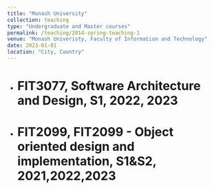 ```yaml
---
title: "Monash University"
collection: teaching
type: "Undergraduate and Master courses"
permalink: /teaching/2014-spring-teaching-1
venue: "Monash Univeristy, Faculty of Information and Technology"
date: 2023-01-01
location: "City, Country"
---
```


- # FIT3077, Software Architecture and Design, S1, 2022, 2023
- # FIT2099, FIT2099 - Object oriented design and implementation, S1&S2, 2021,2022,2023
